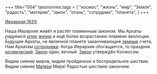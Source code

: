 +++
title="004"
taxonomies.tags = [
 "космос",
 "жизнь",
 "мир",
 "Земля",
 "радость",
 "материя",
 "закон",
 "огонь",
 "сотрудник",
 "планета",
]
+++

[Иерархия 1931г](/agni/1931)

Наша Иерархия живёт и растёт пламенным законом. Мы Архаты радуемся [огню](/tags/огонь) [жизни](/tags/жизнь) и ещё более возрастанию пламени эволюции. Будущие Архаты, на явленной планете заканчивающие [земные](/tags/Земля) счета, Нам Архатам [сотрудники](/tags/сотрудник). Когда Иерархия обогащается, то праздник [космический](/tags/космос). [Закон](/tags/закон) один, вечный. [Закон](/tags/закон) утверждён Космосом.   

Видим сияние миров, видим пройденное и беспредельное шествие. Видим сияние [Матери](/tags/материя) Мира! Радостью шествию закончим.   

